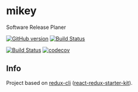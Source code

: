 # mikey

Software Release Planer

[![GitHub version](https://badge.fury.io/gh/naxmefy/mikey.svg)](https://badge.fury.io/gh/naxmefy/mikey)
[![Build Status](https://travis-ci.org/naxmefy/mikey.svg?branch=master)](https://travis-ci.org/naxmefy/mikey)

[![Build Status](https://travis-ci.org/naxmefy/mikey.svg?branch=master)](https://travis-ci.org/naxmefy/mikey)
[![codecov](https://codecov.io/gh/naxmefy/mikey/branch/master/graph/badge.svg)](https://codecov.io/gh/naxmefy/mikey)

## Info

Project based on [redux-cli](https://github.com/SpencerCDixon/redux-cli) 
([react-redux-starter-kit](https://github.com/davezuko/react-redux-starter-kit)).
